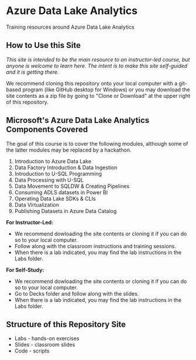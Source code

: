 # Azure Data Lake Analytics

Training resources around Azure Data Lake Analytics

## How to Use this Site

*This site is intended to be the main resource to an instructor-led course, but anyone is welcome to learn here.  The intent is to make this site self-guided and it is getting there.*

We recommend cloning this repository onto your local computer with a git-based program (like GitHub desktop for Windows) or you may download the site contents as a zip file by going to "Clone or Download" at the upper right of this repository.

## Microsoft's Azure Data Lake Analytics Components Covered

The goal of this course is to cover the following modules, although some of the latter modules may be replaced by a hackathon.

1. Introduction to Azure Data Lake
2. Data Factory Introduction & Data Ingestion
3. Introduction to U-SQL Programming
4. Data Processing with U-SQL
5. Data Movement to SQLDW & Creating Pipelines
6. Consuming ADLS datasets in Power BI
7. Operating Data Lake SDKs & CLIs
8. Data Virtualization
9. Publishing Datasets in Azure Data Catalog

**For Instructor-Led:**
* We recommend dowloading the site contents or cloning it if you can do so to your local computer.
* Follow along with the classroom instructions and training sessions.
* When there is a lab indicated, you may find the lab instructions in the Labs folder.

**For Self-Study:**
* We recommend dowloading the site contents or cloning it if you can do so to your local computer.
* Go to Decks folder and follow along with the slides.
* When there is a lab indicated, you may find the lab instructions in the Labs folder.

## Structure of this Repository Site
*  Labs - hands-on exercises
*  Slides - classroom slides
*  Code - scripts
